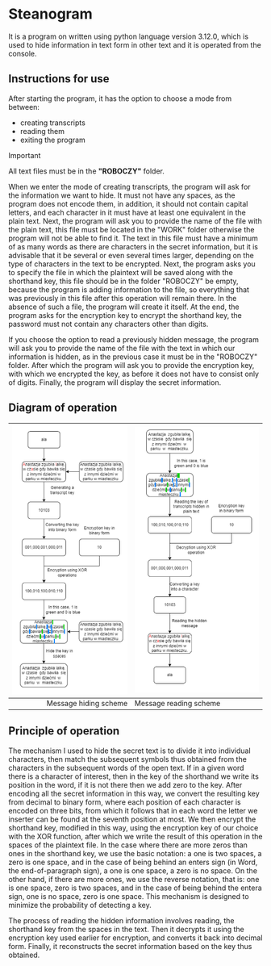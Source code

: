 # Steanogram

It is a program on written using python language version 3.12.0, which is used to hide information in text form in other text and it is operated from the console.

## Instructions for use

After starting the program, it has the option to choose a mode from between:
* creating transcripts 
* reading them
* exiting the program

> [!IMPORTANT]
> All text files must be in the **"ROBOCZY"** folder.

When we enter the mode of creating transcripts, the program will ask for the information we want to hide. It must not have any spaces, as the program does not encode them, in addition, it should not contain capital letters, and each character in it must have at least one equivalent in the plain text. Next, the program will ask you to provide the name of the file with the plain text, this file must be located in the "WORK" folder otherwise the program will not be able to find it. The text in this file must have a minimum of as many words as there are characters in the secret information, but it is advisable that it be several or even several times larger, depending on the type of characters in the text to be encrypted. Next, the program asks you to specify the file in which the plaintext will be saved along with the shorthand key, this file should be in the folder "ROBOCZY" be empty, because the program is adding information to the file, so everything that was previously in this file after this operation will remain there. In the absence of such a file, the program will create it itself. At the end, the program asks for the encryption key to encrypt the shorthand key, the password must not contain any characters other than digits.

If you choose the option to read a previously hidden message, the program will ask you to provide the name of the file with the text in which our information is hidden, as in the previous case it must be in the "ROBOCZY" folder. After which the program will ask you to provide the encryption key, with which we encrypted the key, as before it does not have to consist only of digits. Finally, the program will display the secret information.

## Diagram of operation
![Diagram_1.png](Diagram_1.png) | ![diagram_2.png](diagram_2.png) 
-----------------------------------------------:|:-------------------------------------------
Message hiding scheme                           | Message reading scheme

## Principle of operation

The mechanism I used to hide the secret text is to divide it into individual characters, then match the subsequent symbols thus obtained from the characters in the subsequent words of the open text. If in a given word there is a character of interest, then in the key of the shorthand we write its position in the word, if it is not there then we add zero to the key. After encoding all the secret information in this way, we convert the resulting key from decimal to binary form, where each position of each character is encoded on three bits, from which it follows that in each word the letter we inserter can be found at the seventh position at most. We then encrypt the shorthand key, modified in this way, using the encryption key of our choice with the XOR function, after which we write the result of this operation in the spaces of the plaintext file. In the case where there are more zeros than ones in the shorthand key, we use the basic notation: a one is two spaces, a zero is one space, and in the case of being behind an enters sign (in Word, the end-of-paragraph sign), a one is one space, a zero is no space. On the other hand, if there are more ones, we use the reverse notation, that is: one is one space, zero is two spaces, and in the case of being behind the entera sign, one is no space, zero is one space. This mechanism is designed to minimize the probability of detecting a key.

The process of reading the hidden information involves reading, the shorthand key from the spaces in the text. Then it decrypts it using the encryption key used earlier for encryption, and converts it back into decimal form. Finally, it reconstructs the secret information based on the key thus obtained.
